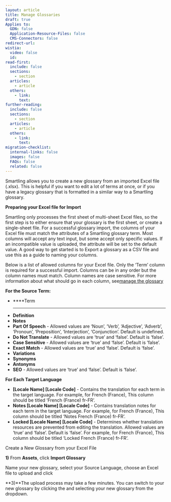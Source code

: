 ```yaml
---
layout: article
title: Manage Glossaries
draft: true
Applies to:
  GDN: false
  Application-Resource-Files: false
  CMS-Connectors: false
redirect-url:
wistia:
  video: false
  id:
read-first:
  include: false
  sections:
    - section
  articles:
    - article
  others:
    - link:
      text:
further-reading:
  include: false
  sections:
    - section
  articles:
    - article
  others:
    - link:
      text:
migration-checklist:
  internal-links: false
  images: false
  FAQs: false
  related: false
---
```

Smartling allows you to create a new glossary from an imported Excel file (.xlsx). This is helpful if you want to edit a lot of terms at once, or if you have a legacy glossary that is formatted in a similar way to a Smartling glossary.

**Preparing your Excel file for Import**

Smartling only processes the first sheet of multi-sheet Excel files, so the first step is to either ensure that your glossary is the first sheet, or create a single-sheet file. For a successful glossary import, the columns of your Excel file must match the attributes of a Smartling glossary term. Most columns will accept any text input, but some accept only specific values. If an incompatible value is uploaded, the attribute will be set to the default value. A good way to get started is to Export a glossary as a CSV file and use this as a guide to naming your columns.

Below is a list of allowed columns for your Excel file. Only the ‘Term’ column is required for a successful import. Columns can be in any order but the column names must match. Column names are case sensitive. For more information about what should go in each column, see[manage the glossary](/hc/en-us/articles/201676763#AddTerm)

**For the Source Term:**

*   ****Term  
    ****
*   **Definition**
*   **Notes**
*   **Part Of Speech** - Allowed values are ‘Noun’, ‘Verb’, ‘Adjective’, ‘Adverb’, ‘Pronoun’, ‘Preposition’, ‘Interjection’, ‘Conjunction’. Default is undefined.
*   **Do Not Translate** - Allowed values are ‘true’ and ‘false’. Default is ‘false’.
*   **Case Sensitive** - Allowed values are ‘true’ and ‘false’. Default is ‘false’.
*   **Exact Match** - Allowed values are ‘true’ and ‘false’. Default is ‘false’.
*   ****Variations****
*   **Synonyms**
*   **Antonyms**
*   **SEO** - Allowed values are ‘true’ and ‘false’. Default is ‘false’.

**For Each Target Language**

*   **[Locale Name] [Locale Code]** - Contains the translation for each term in the target language. For example, for French (France), This column should be titled ‘French (France) fr-FR’.
*   **Notes [Locale Name] [Locale Code]** - Contains translation notes for each term in the target language. For example, for French (France), This column should be titled ‘Notes French (France) fr-FR’.
*   **Locked [Locale Name] [Locale Code]** - Determines whether translation resources are prevented from editing the translation. Allowed values are ‘true’ and ‘false’. Default is ‘false’. For example, for French (France), This column should be titled ‘Locked French (France) fr-FR’.

Create a New Glossary from your Excel File

**1)** From **Assets**, click **Import Glossary**



Name your new glossary, select your Source Language, choose an Excel file to upload and click


**3)**The upload process may take a few minutes. You can switch to your new glossary by clicking the and selecting your new glossary from the dropdown.








